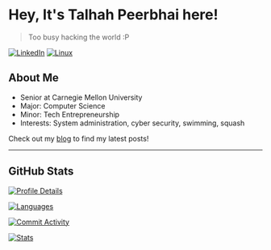 # Hey, It's Talhah Peerbhai here!

> Too busy hacking the world :P

[![LinkedIn](https://img.shields.io/badge/LinkedIn-0077B5?style=for-the-badge&logo=linkedin&logoColor=white)](https://www.linkedin.com/in/talhah-peerbhai/)
[![Linux](https://img.shields.io/badge/Linux-FCC624?style=for-the-badge&logo=linux&logoColor=black)](https://linuxfoundation.org)

## About Me

- Senior at Carnegie Mellon University  
- Major: Computer Science  
- Minor: Tech Entrepreneurship  
- Interests: System administration, cyber security, swimming, squash  

Check out my [blog](https://systuner.com/blog) to find my latest posts!

---

## GitHub Stats

[![Profile Details](http://github-profile-summary-cards.vercel.app/api/cards/profile-details?username=tvlpirb&theme=moonlight)](https://github.com/tvlpirb)

[![Languages](http://github-profile-summary-cards.vercel.app/api/cards/repos-per-language?username=tvlpirb&theme=moonlight)](https://github.com/tvlpirb)

[![Commit Activity](http://github-profile-summary-cards.vercel.app/api/cards/most-commit-language?username=tvlpirb&theme=moonlight)](https://github.com/tvlpirb)

[![Stats](http://github-profile-summary-cards.vercel.app/api/cards/stats?username=tvlpirb&theme=moonlight)](https://github.com/tvlpirb)

